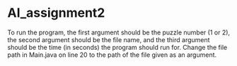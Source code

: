 # AI_assignment2
To run the program, the first argument should be the puzzle number (1 or 2), the second argument should be the file name, and the third argument should be the time (in seconds) the program should run for.
Change the file path in Main.java on line 20 to the path of the file given as an argument.
